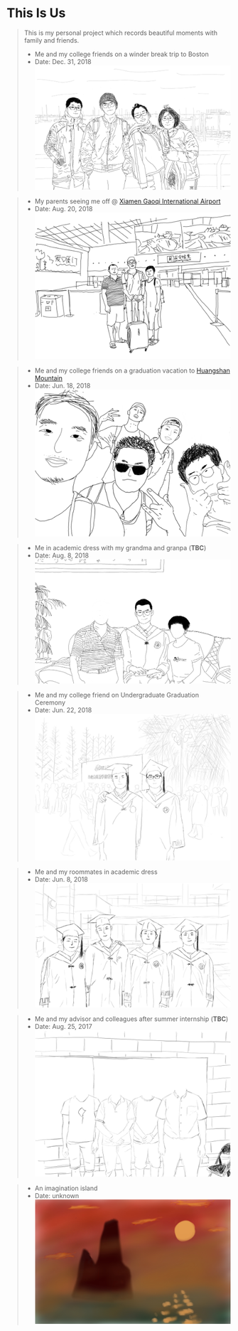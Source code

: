 # This Is Us
> This is my personal project which records beautiful moments with family and friends.  
> - Me and my college friends on a winder break trip to Boston
> - Date: Dec. 31, 2018
> ![](./image/Boston_with_faces.jpg)

> - My parents seeing me off @ [Xiamen Gaoqi International Airport](https://www.xiamen-airport.com/)
> - Date: Aug. 20, 2018
> ![](./image/family_sketch.jpg)  

> - Me and my college friends on a graduation vacation to [Huangshan Mountain](https://whc.unesco.org/en/list/547)
> - Date: Jun. 18, 2018
> ![](./image/5-star1.jpg)  

> - Me in academic dress with my grandma and granpa (**TBC**)
> - Date: Aug. 8, 2018
> ![](./image/granpaNma.jpg)

> - Me and my college friend on Undergraduate Graduation Ceremony
> - Date: Jun. 22, 2018
> ![](./image/txz.jpg)  

> - Me and my roommates in academic dress
> - Date: Jun. 8, 2018
>![](./image/roommates.png)

> - Me and my advisor and colleagues after summer internship (**TBC**)
> - Date: Aug. 25, 2017
> ![](./image/summer_intern.jpg)

> - An imagination island
> - Date: unknown
> ![](./image/island.jpg)

